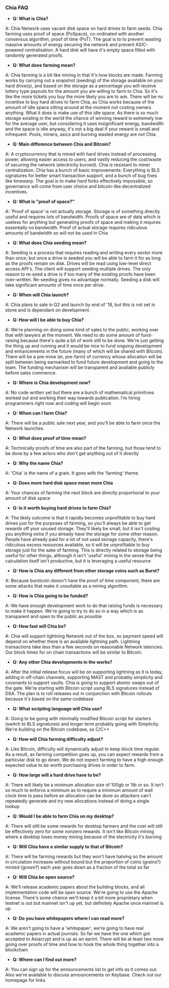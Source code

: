### Chia FAQ

+ <b>Q: What is Chia?</b>

A: Chia Network uses vacant disk space on hard drives to farm seeds. Chia farming uses proof of space (PoSpace), co-ordinated with another consensus algorithm, proof of time (PoT). The goal is to to prevent wasting massive amounts of energy securing the network and prevent ASIC-powered centralisation. A hard disk will have it's empty space filled with randomly generated proofs.



+ <b>Q: What does farming mean?</b>

A: Chia farming is a bit like mining in that it's how blocks are made. Farming works by carrying out a snapshot (seeding) of the storage available on your hard drive(s), and based on the storage as a percentage you will receive lottery type payouts for the amount you are willing to farm to Chia. So it's like the more tickets you buy the more likely you are to win. There will be no incentive to buy hard drives to farm Chia, as Chia works because of the amount of idle space sitting around at the moment not costing owners anything. What it does is make use of this idle space. As there is so much storage existing in the world the chance of winning reward is extremely low for the average user, but considering it uses insignificant energy, bandwidth and the space is idle anyway, it's not a big deal if your reward is small and infrequent. Pools, miners, asics and burning wasted energy are not Chia.



+ <b>Q: Main difference between Chia and Bitcoin?</b>

A: A cryptocurrency that is mined with hard drives instead of processing power, allowing easier access to users, and vastly reducing the cost/waste of securing the network (electricity burned).  Chia is resistant to miner centralization. Chia has a bunch of basic improvements: Everything is BLS signatures for better smart transaction support, and a bunch of bug fixes like timewarp. The goal is to make hard forks effectively impossible, so governance will come from user choice and bitcoin-like decentralized incentives.



+ <b>Q: What is "proof of space?"</b>

A: 'Proof of space' is not actually storage. Storage is of something directly useful and requires lots of bandwidth. Proofs of space are of data which is useless for anything but generating proofs of space and making it requires essentially no bandwidth. Proof of actual storage requires ridiculous amounts of bandwidth so will not be used in Chia



+ <b>Q: What does Chia seeding mean?</b>

A: Seeding is a process that requires reading and writing every sector more than once; but once a drive is seeded you will be able to farm it for as long as the proofs remain on disk. Drives will be read using low-level direct access API's. The client will support seeding multiple drives. The only reason to re-seed a drive is if too many of the existing proofs have been over-written. Re-seeding gives no advantage normally. Seeding a disk will take significant amounts of time once per drive.



+ <b>Q: When will Chia launch?</b>

A: Chia plans to sale in Q2 and launch by end of '18, but this is not set in stone and is dependant on development.



+ <b>Q: How will I be able to buy Chia?</b>

A: We're planning on doing some kind of sales to the public, working over that with lawyers at the moment. We need to do some amount of fund-raising because there's quite a bit of work still to be done. We're just getting the thing up and running and it would be nice to fund ongoing development and enhancements in the future (many of which will be shared with Bitcoin). There will be a pre-mine (er, pre-farm) of currency whose allocation will be split between being earmarked to fund future development and going to the team. The funding mechanism will be transparent and available publicly before sales commence.



+ <b>Q: Where is Chia development now?</b>

A: No code written yet but there are a bunch of mathematical primitives worked out and working their way towards publication. I'm hiring programmers right now and coding will begin soon



+ <b>Q: When can I farm Chia?</b>

A: There will be a public sale next year, and you'll be able to farm once the Network launches.



+ <b>Q: What does proof of time mean?</b>

A: Technically proofs of time are also part of the farming, but those tend to be done by a few actors who don't get anything out of it directly



+ <b>Q: Why the name Chia?</b>

A: 'Chia' is the name of a grain. It goes with the 'farming' theme. 



+ <b>Q: Does more hard disk space mean more Chia</b>

A: Your chances of farming the next block are directly proportional to your amount of disk space



+ <b>Q: Is it worth buying hard drives to farm Chia?</b>

A: The likely outcome is that it rapidly becomes unprofitable to buy hard drives just for the purposes of farming, so you'll always be able to get rewards off your unused storage. They'll likely be small, but it isn't costing you anything extra if you already have the storage for some other reason. People have already paid for a lot of not used storage capacity, there's ridiculous excess resources available, so it will be unprofitable to buy storage just for the sake of farming. This is directly related to storage being useful for other things, although it isn't 'useful' mining in the sense that the calculation itself isn't productive, but it is leveraging a useful resource



+ <b>Q: How is Chia any different from other storage coins such as Burst?</b>

A: Because burstcoin doesn't have the proof of time component, there are some attacks that make it unsuitable as a mining algorithm.



+ <b>Q: How is Chia going to be funded?</b>

A: We have enough development work to do that raising funds is necessary to make it happen. We're going to try to do so in a way which is as transparent and open to the public as possible



+ <b>Q: How fast will Chia be?</b>

A: Chia will support lightning Network out of the box, so payment speed will depend on whether there is an available lightning path. Lightning transactions take less than a few seconds on reasonable Network latencies. Our block times for on chain transactions will be similar to Bitcoin.



+ <b>Q: Any other Chia developments in the works?</b>

A: After the initial release focus will be on supporting lightning as it is today, adding in off-chain channels, supporting MAST and probably simplicity and covenants to support vaults. Chia is going to support atomic swaps out of the gate. We're starting with Bitcoin script using BLS signatures instead of DSA. The plan is to roll releases out in conjunction with Bitcoin rollouts because it's based on the same codebase



+ <b>Q: What scripting language will Chia use?</b>

A: Going to be going with minimally modified Bitcoin script for starters (switch to BLS signatures) and longer term probably going with Simplicity. We're building on the Bitcoin codebase, so C/C++



+ <b>Q: How will Chia farming difficulty adjust?</b>

A: Like Bitcoin, difficulty will dynamically adjust to keep block time regular. As a result, as farming competition goes up, you can expect rewards from a particular disk to go down. We do not expect farming to have a high enough expected value to be worth purchasing drives in order to farm.



+ <b>Q: How large will a hard drive have to be?</b>

A: There will likely be a minimum allocation size of 100gb or 1tb or so. It isn't so much to enforce a minimum as to require a minimum amount of wall clock time to pass before an allocation can be done so attackers can't repeatedly generate and try new allocations instead of doing a single lookup



+ <b>Q: Would I be able to farm Chia on my desktop?</b>

A: There will still be some rewards for desktop farmers and the cost will still be effectively zero for some nonzero rewards. It isn't like Bitcoin mining where a desktop loses money mining because of the electricity it's burning



+ <b>Q: Will Chia have a similar supply to that of Bitcoin?</b>

A: There will be farming rewards but they won't have halving so the amount in circulation increases without bound but the proportion of coins (grains?) minted (grown?) each year goes down as a fraction of the total so far



+ <b>Q: Will Chia be open source?</b>

A: We'll release academic papers about the building blocks, and all implementation code will be open source. We're going to use the Apache license. There's some chance we'll keep it a bit more proprietary when testnet is out but mainnet isn't up yet, but definitely Apache once mainnet is up



+ <b>Q: Do you have whitepapers where I can read more?</b>

A: We aren't going to have a 'whitepaper', we're going to have real academic papers in actual journals. So far we have the one which got accepted to Asiacrypt and is up as an eprint. There will be at least two more going over proofs of time and how to hook the whole thing together into a blockchain



+ <b>Q: Where can I find out more?</b>

A: You can sign up for the announcements list to get info as it comes out. Also we're available to discuss announcements on Keybase. Check out our homepage for links


